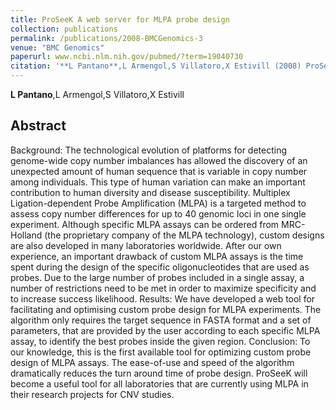 ```yaml
---
title: ProSeeK A web server for MLPA probe design
collection: publications
permalink: /publications/2008-BMCGenomics-3
venue: "BMC Genomics"
paperurl: www.ncbi.nlm.nih.gov/pubmed/?term=19040730
citation: '**L Pantano**,L Armengol,S Villatoro,X Estivill (2008) ProSeeK A web server for MLPA probe design <i>BMC Genomics</i>'
---
```


**L Pantano**,L Armengol,S Villatoro,X Estivill
## Abstract
Background: The technological evolution of platforms for detecting genome-wide copy number imbalances has allowed the discovery of an unexpected amount of human sequence that is variable in copy number among individuals. This type of human variation can make an important contribution to human diversity and disease susceptibility. Multiplex Ligation-dependent Probe Amplification (MLPA) is a targeted method to assess copy number differences for up to 40 genomic loci in one single experiment. Although specific MLPA assays can be ordered from MRC-Holland (the proprietary company of the MLPA technology), custom designs are also developed in many laboratories worldwide. After our own experience, an important drawback of custom MLPA assays is the time spent during the design of the specific oligonucleotides that are used as probes. Due to the large number of probes included in a single assay, a number of restrictions need to be met in order to maximize specificity and to increase success likelihood. Results: We have developed a web tool for facilitating and optimising custom probe design for MLPA experiments. The algorithm only requires the target sequence in FASTA format and a set of parameters, that are provided by the user according to each specific MLPA assay, to identify the best probes inside the given region. Conclusion: To our knowledge, this is the first available tool for optimizing custom probe design of MLPA assays. The ease-of-use and speed of the algorithm dramatically reduces the turn around time of probe design. ProSeeK will become a useful tool for all laboratories that are currently using MLPA in their research projects for CNV studies.

